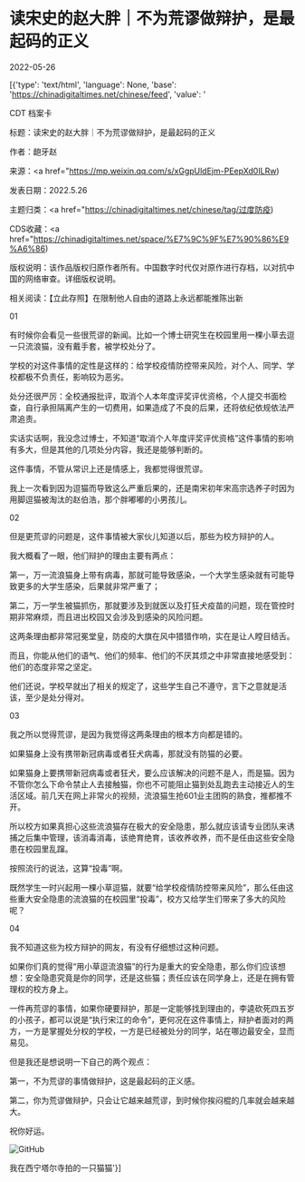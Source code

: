 # 读宋史的赵大胖｜不为荒谬做辩护，是最起码的正义

2022-05-26

[{'type': 'text/html', 'language': None, 'base': 'https://chinadigitaltimes.net/chinese/feed', 'value': '

CDT 档案卡

标题：读宋史的赵大胖｜不为荒谬做辩护，是最起码的正义

作者：龅牙赵

来源：<a href="https://mp.weixin.qq.com/s/xGgpUldEjm-PEepXd0ILRw)

发表日期：2022.5.26

主题归类：<a href="https://chinadigitaltimes.net/chinese/tag/过度防疫)

CDS收藏：<a href="https://chinadigitaltimes.net/space/%E7%9C%9F%E7%90%86%E9%A6%86)

版权说明：该作品版权归原作者所有。中国数字时代仅对原作进行存档，以对抗中国的网络审查。详细版权说明。





相关阅读：【立此存照】在限制他人自由的道路上永远都能推陈出新 

01

有时候你会看见一些很荒谬的新闻。比如一个博士研究生在校园里用一棵小草去逗一只流浪猫，没有戴手套，被学校处分了。

学校的对这件事情的定性是这样的：给学校疫情防控带来风险，对个人、同学、学校都极不负责任，影响较为恶劣。

处分还很严厉：全校通报批评，取消个人本年度评奖评优资格，个人提交书面检查，自行承担隔离产生的一切费用，如果造成了不良的后果，还将依纪依规依法严肃追责。

实话实话啊，我没念过博士，不知道“取消个人年度评奖评优资格”这件事情的影响有多大，但是其他的几项处分内容，我还是能够判断的。

这件事情，不管从常识上还是情感上，我都觉得很荒谬。

我上一次看到因为逗猫而导致这么严重后果的，还是南宋初年宋高宗选养子时因为用脚逗猫被淘汰的赵伯浩，那个胖嘟嘟的小男孩儿。

02

但是更荒谬的问题是，这件事情被大家伙儿知道以后，那些为校方辩护的人。

我大概看了一眼，他们辩护的理由主要有两点：

第一，万一流浪猫身上带有病毒，那就可能导致感染，一个大学生感染就有可能导致更多的大学生感染，后果就非常严重了；

第二，万一学生被猫抓伤，那就要涉及到就医以及打狂犬疫苗的问题，现在管控时期非常麻烦，而且进出校园又会涉及到感染的风险问题。

这两条理由都非常冠冕堂皇，防疫的大旗在风中猎猎作响，实在是让人瞠目结舌。

而且，你能从他们的语气、他们的频率、他们的不厌其烦之中非常直接地感受到：他们的态度非常之坚定。

他们还说，学校早就出了相关的规定了，这些学生自己不遵守，言下之意就是活该，至少是处分得对。

03

我之所以觉得荒谬，是因为我觉得这两条理由的根本方向都是错的。

如果猫身上没有携带新冠病毒或者狂犬病毒，那就没有防猫的必要。

如果猫身上要携带新冠病毒或者狂犬，要么应该解决的问题不是人，而是猫。因为不管你怎么下命令禁止人去接触猫，你也不可能阻止猫到处乱跑去主动接近人的生活区域。前几天在网上非常火的视频，流浪猫生抢601业主团购的熟食，推都推不开。

所以校方如果真担心这些流浪猫存在极大的安全隐患，那么就应该请专业团队来诱捕之后集中管理，该消毒消毒，该绝育绝育，该收养收养，而不是任由这些安全隐患在校园里乱蹿。

按照流行的说法，这算“投毒”啊。

既然学生一时兴起用一棵小草逗猫，就要“给学校疫情防控带来风险”，那么任由这些重大安全隐患的流浪猫的在校园里“投毒”，校方又给学生们带来了多大的风险呢？

04

我不知道这些为校方辩护的网友，有没有仔细想过这种问题。

如果你们真的觉得“用小草逗流浪猫”的行为是重大的安全隐患，那么你们应该想想：安全隐患究竟是你的同学，还是这些猫；责任应该在同学身上，还是在拥有管理权的校方身上。

一件再荒谬的事情，如果你硬要辩护，那是一定能够找到理由的，李逵砍死四五岁的小孩子，都可以说是“执行宋江的命令”，更何况在这件事情上，辩护者面对的两方，一方是掌握处分权的学校，一方是已经被处分的同学，站在哪边最安全，显而易见。

但是我还是想说明一下自己的两个观点：

第一，不为荒谬的事情做辩护，这是最起码的正义感。

第二，你为荒谬做辩护，只会让它越来越荒谬，到时候你挨闷棍的几率就会越来越大。

祝你好运。

![GitHub](https://chinadigitaltimes.net/chinese/files/2022/05/post-682146-628f6771cef37.)

我在西宁塔尔寺拍的一只猫猫'}]